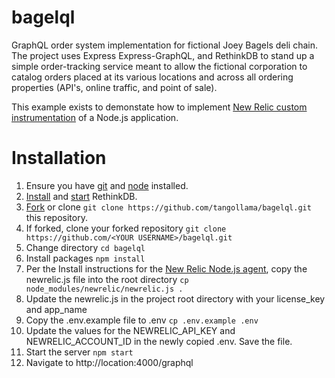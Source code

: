 # bagelql
GraphQL order system implementation for fictional Joey Bagels deli chain. The project uses Express Express-GraphQL, and RethinkDB to stand up a simple order-tracking service meant to allow the fictional corporation to catalog orders placed at its various locations and across all ordering properties (API's, online traffic, and point of sale).

This example exists to demonstate how to implement [New Relic custom instrumentation](https://docs.newrelic.com/docs/agents/nodejs-agent/installation-configuration/install-nodejs-agent) of a Node.js application. 

# Installation
1. Ensure you have [git](https://git-scm.com/downloads) and [node](https://nodejs.org/en/download/) installed.
2. [Install](https://rethinkdb.com/docs/install/) and [start]() RethinkDB.
3. [Fork](https://help.github.com/articles/fork-a-repo/) or clone `git clone https://github.com/tangollama/bagelql.git` this repository.
4. If forked, clone your forked repository `git clone https://github.com/<YOUR USERNAME>/bagelql.git`
5. Change directory `cd bagelql`
6. Install packages `npm install`
7. Per the Install instructions for the [New Relic Node.js agent](https://docs.newrelic.com/docs/agents/nodejs-agent/installation-configuration/install-nodejs-agent), copy the newrelic.js file into the root directory `cp node_modules/newrelic/newrelic.js .`
8. Update the newrelic.js in the project root directory with your license_key and app_name
9. Copy the .env.example file to .env `cp .env.example .env`
10. Update the values for the NEWRELIC_API_KEY and NEWRELIC_ACCOUNT_ID in the newly copied .env. Save the file.
11. Start the server `npm start`
12. Navigate to http://location:4000/graphql